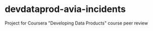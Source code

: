 devdataprod-avia-incidents
==========================

Project for Coursera "Developing Data Products" course peer review
